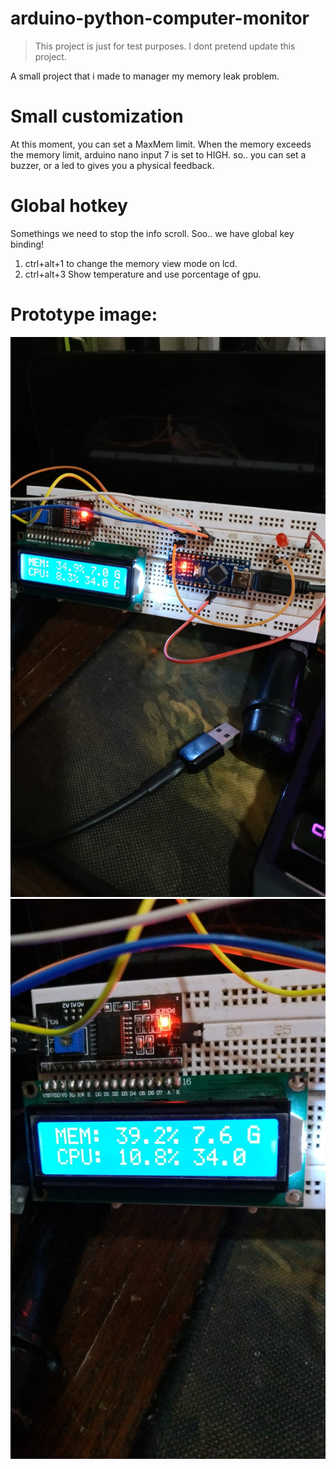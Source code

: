 # arduino-python-computer-monitor


> This project is just for test purposes.
I dont pretend update this project.

A small project that i made to manager my memory leak problem.

# Small customization

At this moment, you can set a MaxMem limit.
When the memory exceeds the memory limit, arduino nano input 7 is set to HIGH.
so.. you can set a buzzer, or a led to gives you a physical feedback.

# Global hotkey

Somethings we need to stop the info scroll. Soo.. we have global key binding!
1. ctrl+alt+1 to change the
memory view mode on lcd.
2. ctrl+alt+3 Show temperature and
use porcentage of gpu.

# Prototype image:

![image 1](images/imageview.jpeg)
![image 2](images/imageview2.jpeg)



